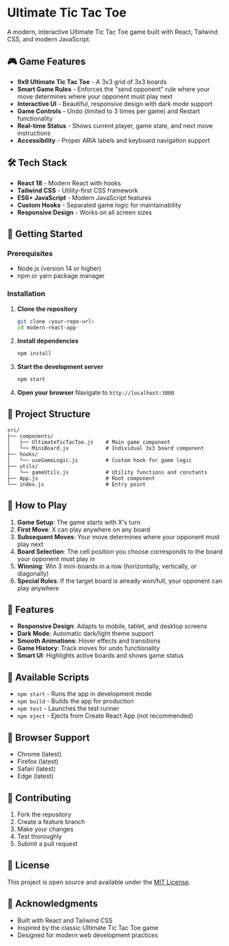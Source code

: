 # Ultimate Tic Tac Toe

A modern, interactive Ultimate Tic Tac Toe game built with React, Tailwind CSS, and modern JavaScript.

## 🎮 Game Features

- **9x9 Ultimate Tic Tac Toe** - A 3x3 grid of 3x3 boards
- **Smart Game Rules** - Enforces the "send opponent" rule where your move determines where your opponent must play next
- **Interactive UI** - Beautiful, responsive design with dark mode support
- **Game Controls** - Undo (limited to 3 times per game) and Restart functionality
- **Real-time Status** - Shows current player, game state, and next move instructions
- **Accessibility** - Proper ARIA labels and keyboard navigation support

## 🛠️ Tech Stack

- **React 18** - Modern React with hooks
- **Tailwind CSS** - Utility-first CSS framework
- **ES6+ JavaScript** - Modern JavaScript features
- **Custom Hooks** - Separated game logic for maintainability
- **Responsive Design** - Works on all screen sizes

## 🚀 Getting Started

### Prerequisites

- Node.js (version 14 or higher)
- npm or yarn package manager

### Installation

1. **Clone the repository**
   ```bash
   git clone <your-repo-url>
   cd modern-react-app
   ```

2. **Install dependencies**
   ```bash
   npm install
   ```

3. **Start the development server**
   ```bash
   npm start
   ```

4. **Open your browser**
   Navigate to `http://localhost:3000`

## 📁 Project Structure

```
src/
├── components/
│   ├── UltimateTicTacToe.js    # Main game component
│   └── MiniBoard.js            # Individual 3x3 board component
├── hooks/
│   └── useGameLogic.js         # Custom hook for game logic
├── utils/
│   └── gameUtils.js            # Utility functions and constants
├── App.js                      # Root component
└── index.js                    # Entry point
```

## 🎯 How to Play

1. **Game Setup**: The game starts with X's turn
2. **First Move**: X can play anywhere on any board
3. **Subsequent Moves**: Your move determines where your opponent must play next
4. **Board Selection**: The cell position you choose corresponds to the board your opponent must play in
5. **Winning**: Win 3 mini-boards in a row (horizontally, vertically, or diagonally)
6. **Special Rules**: If the target board is already won/full, your opponent can play anywhere

## 🎨 Features

- **Responsive Design**: Adapts to mobile, tablet, and desktop screens
- **Dark Mode**: Automatic dark/light theme support
- **Smooth Animations**: Hover effects and transitions
- **Game History**: Track moves for undo functionality
- **Smart UI**: Highlights active boards and shows game status

## 🔧 Available Scripts

- `npm start` - Runs the app in development mode
- `npm build` - Builds the app for production
- `npm test` - Launches the test runner
- `npm eject` - Ejects from Create React App (not recommended)

## 📱 Browser Support

- Chrome (latest)
- Firefox (latest)
- Safari (latest)
- Edge (latest)

## 🤝 Contributing

1. Fork the repository
2. Create a feature branch
3. Make your changes
4. Test thoroughly
5. Submit a pull request

## 📄 License

This project is open source and available under the [MIT License](LICENSE).

## 🙏 Acknowledgments

- Built with React and Tailwind CSS
- Inspired by the classic Ultimate Tic Tac Toe game
- Designed for modern web development practices
